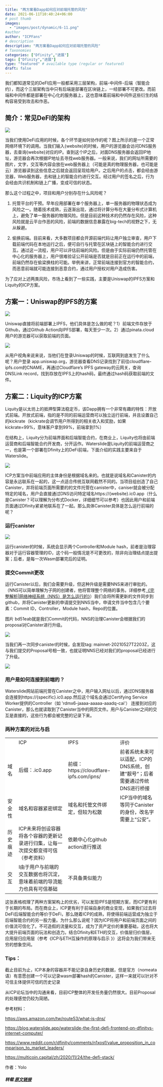 ```yaml
---
title: "两方案看Dapp如何应对前端托管的风险"
date: 2021-06-11T10:40:24+06:00
# post thumb
images:
  - "images/post/dynamic/6-11.png"
#author
author: "ICPFans"
# description
description: "两方案看Dapp如何应对前端托管的风险"
# Taxonomies
categories: ["Dfinity","进展"]
tags: ["Dfinity","进展"]
type: "featured" # available type (regular or featured)
draft: false
---
```


我们都知道常见的DeFI应用一般都采用三层架构，前端-中间件-后端（智能合约），而这个三层架构当中只有后端是部署在区块链上，一经部署不可更改。而前端和中间件都是部署在中心化的服务器上，这也意味着前端和中间件这些衍生的结构容易受到攻击和作恶。



## 简介：常见DeFI的架构


![](https://mmbiz.qpic.cn/mmbiz_png/QwB0IHJuPHt9icqiaHb3K4UnA1lwzAGRvT37RVGNR0A7s7S8ZQr8AFDiaQEEoE9Uicfpbpbmx1j7MquFXcYRlImTLw/640?wx_fmt=png&tp=webp&wxfrom=5&wx_lazy=1&wx_co=1)

当我们使用DeFi应用的时候，各个环节是如何协作的呢？图上所示的是一个正常网络环境下的调用。当我们输入{website}的时候，用户的游览器会访问DNS服务器，去查询{website}对应的IP。查到这个IP之后，对面DNS服务器会返回IP地址，游览器会再次根据IP地址去寻找web服务器。一般来说，我们的网址所需要的图片，文字，交互等内容会放在web服务器上（可能是真的物理服务器，也可能是云）游览器读到这些信息之后就会返回呈现给用户。之后用户的点击，都会经由游览器，Web服务器，去和链上的智能合约进行交互。经过用户的签名之后，行为会经由共识机制和链上广播，变成可信的状态。

那么这个过程之中，项目和用户分别存在什么风险呢？



1. 托管平台的干预。早年应用部署在单个服务器上，单一服务器的物理状态成为风险之一。随着技术成熟，云逐渐出现，通过将计算分布在大量分布式计算机上，避免了单一服务器的物理风险。但是目前这种技术的仍然存在风险，这种风险就是云平台作恶的风险，前端的数据信息暴露在big-tech的视野之下，无从躲避。

2. 偷换前端。目前来看，大多数项目都会开源前端代码让用户独立审查，用户下载前端代码在本地运行之后，便可自行与托管在区块链上的智能合约进行交互。通过这一流程，用户可以评估前端的风险。但是由于实际前端仍然托管在中心化的服务器上，用户很难验证公开前端是否就是目前正在运行中的前端，前端仍然存在偷梁换柱的可能。举例来讲，正常前端连接到官方的智能合约，而恶意前端就可能连接到恶意合约，通过用户授权对用户造成伤害。



为了应对上述两类风险，市场上看到了一些实践，主要是Uniswap的IPFS方案和Liquity的ICP方案。



## 方案一：Uniswap的IPFS的方案


![](https://mmbiz.qpic.cn/mmbiz_jpg/QwB0IHJuPHt9icqiaHb3K4UnA1lwzAGRvTtuwuoCrAN91k53dCQ6ObUWKicNd6vQWzaW1SSMchojqRxmG1I3SianJg/640?wx_fmt=jpeg&tp=webp&wxfrom=5&wx_lazy=1&wx_co=1)

Uniswap直接将前端部署上IPFS，他们具体是怎么做的呢？1）前端文件存放于Github，通过Github Action向IPFS部署，每天至少一次。2）通过pinata.cloud用户的游览器可以获取前端的页面。

![](https://mmbiz.qpic.cn/mmbiz_jpg/QwB0IHJuPHt9icqiaHb3K4UnA1lwzAGRvTjVknjWzUK1KiaWCHldg01y6ib9wkuvlJH5FscicuMNHr4lsfGGREibE9xw/640?wx_fmt=jpeg&tp=webp&wxfrom=5&wx_lazy=1&wx_co=1)

从用户视角来说来说，当他们在登录Uniswap的时候，互联网到底发生了什么呢？用户登录 app.uniswap.org，游览器查看DNS记录找到了前往cloudflare-ipfs.com的CNAME，再通过Cloudflare’s IPFS gateway的云网关，查询DNSLink record，找到存放在IPFS上的hash码，最终通过hash码获取前端的文件。



## 方案二：Liquity的ICP方案


Liquity是以太坊上的抵押型算法稳定币，该Dapp拥有一个非常有趣的特性：开放式前端。开放式前端，指的是不同的前端运营商可以独立运行前端，并且设置自己的kickrate（kickrate会调节用户所得到的相关收入和奖励，如果kickrate=99%，意味客户拿到99%，前端拿到1%）

在结构上，Liquity分为前端界面和后端智能合约，在商业上，Liquity也将由前端运营商和后端智能合约开发商，分开运作。Waterslide是Liquity的前端运营商之一，也是第一个部署在Dfinity上的DeFi前端，下面介绍的实践主要来自于Waterslide。


![](https://mmbiz.qpic.cn/mmbiz_png/QwB0IHJuPHt9icqiaHb3K4UnA1lwzAGRvTLpeJMh6qLaZibpiajdgctp6LjsKeLFPLqOR2KTZVRwYDToTfaPMpict1Q/640?wx_fmt=png&tp=webp&wxfrom=5&wx_lazy=1&wx_co=1)



ICP方案当中前端应用的主体身份是根据域名来的。也就是说域名和Canister的内容是永远联系在一起的，这一点适合传统互联网截然不同的。当项目组创造了自己Canister，并将前端页面所需要的的文件托管在canister中，caniser就会被分配特定的域名，用户会直接通过DNS访问特定域名https://{website}.ic0.app（什么是Canister？可以理解为分布式Docker，详细细节可以参考）也因此用户和前端页面通过Dfinity紧紧地联系在了一起。那么具体Canister具体是怎么运行前端的呢？



### 运行canister


![](https://mmbiz.qpic.cn/mmbiz_png/QwB0IHJuPHt9icqiaHb3K4UnA1lwzAGRvTbPpwFibSpqI6sYr1K3Zum2jbrZGDMuwWCodJ5yuiaTb8eVeFZOdCc3Fw/640?wx_fmt=png&tp=webp&wxfrom=5&wx_lazy=1&wx_co=1)

运行canister的时候，系统会显示两个Controller和Module hash，前者是治理容器对于运行容器管理的ID，这个码一般情况是不可更改的，除非向治理结点提出提案；后者，是每一次Wasm部署完后的证明。



### 提交Commit更改

运行Canister以后，我们会需要升级，但这种升级是需要NNS来进行审批的。（NNS可以简单理解为子网的创建者，他将管理整个网络的事务。详细参考[《完整解析|网络神经系统（NNS）是怎么运行的》](https://mp.weixin.qq.com/s?__biz=Mzg4NDYzMDc1Ng==&mid=2247483736&idx=1&sn=fb250c17a0354c67a703cce6fad8c356&scene=21#wechat_redirect)）我们会将所需更新的文件同步到github，并将Canister更新的申请提交到NNS当中，申请文件当中包含几个要素：Commit ID，Controller，Module hash，Repo的位置。

图片 bd51eab就是我们Commit的代码，NNS的治理Canister会根据我们的proposal对Canister进行升级。

![](https://mmbiz.qpic.cn/mmbiz_png/QwB0IHJuPHt9icqiaHb3K4UnA1lwzAGRvTOQV2gJf99uoy28wwgVjYGlIbdzl4vpmnavVK7SYgJzoTd3Y5ukR57Q/640?wx_fmt=png&tp=webp&wxfrom=5&wx_lazy=1&wx_co=1)

当我们再一次同步canister的时候，会发现tag: mainnet-20210527T2203Z，这与我们提交的Proposal号相一致，也就证明NNS已经对我们的proposal已经进行了升级。

![](https://mmbiz.qpic.cn/mmbiz_png/QwB0IHJuPHt9icqiaHb3K4UnA1lwzAGRvT3B6cQ44FiaTOjKrlic917q5UrVvlfq4595157ZGUwJIJGFr77Joic3YyA/640?wx_fmt=png&tp=webp&wxfrom=5&wx_lazy=1&wx_co=1)

### 用户是如何连接到前端的？
Waterslide网站前端托管在Canister之中，用户输入网址以后，通过DNS服务器会连接到https://{specific}.ic0.app.然后这个域名会通过Certifying Service Worker提供的Controller（如 'rdmx6-jaaaa-aaaaa-aaadq-cai'） 连接到对应的Canister，那么也就读取到了Canister当中的网页文件。用户与Canister之间的交互是直接的，这些行为都会被完整的记录下来。



### 两种方案的对比与启

<table >
<tr>
<td bgcolor=white>   </td>
<td bgcolor=white>ICP</td>
<td bgcolor=white>IPFS</td>
<td bgcolor=white>评价</td>
</tr>
<tr>
<td bgcolor=white>域名</td>
<td bgcolor=white>后缀：.ic0.app</td>
<td bgcolor=white>前缀：https://cloudflare-ipfs.com/ipns/</td>
<td bgcolor=white>前者系统未来可以适配，ICP的DNS系统，创建“靓号“；后者需要通过传统DNS进行桥接</td>
</tr>
<tr>
<td bgcolor=white>安全性</td>
<td bgcolor=white>域名和容器紧密绑定</td>
<td bgcolor=white>域名和托管文件绑定，但较为松散</td>
<td bgcolor=white>ICP当中的域名等同于Canister的身份，改名字需要上“公安”。</td>
</tr>
<tr>
<td bgcolor=white>历史痕迹</td>
<td bgcolor=white>ICP未来将创设容器将各个容器的更新记录进行归集，让每一次提交都变得可信（参考资料）</td>
<td bgcolor=white>依赖中心化github action进行推送</td>
<td bgcolor=white></td>
</tr>
<tr>
<td bgcolor=white>交互</td>
<td bgcolor=white>I由于用户与前端的交互数据也将沉淀，意味着前端的导流能力也具有可信基础</td>
<td bgcolor=white>不具备类似能力</td>
<td bgcolor=white></td>
</tr>
</table> 

	
这张表格梳理了两种方案架构上的优劣，可以发现IPFS是短期方案，而ICP更有利于长期的布局。而在商业上，ICP更有利于前端自身的商业变现，如果我们过去将DeFi后端智能合约等价于DeFi，那么随着ICP的成熟，将使得前端运营成为独立于后端智能合约的另一股力量。为什么那么说呢？因为ICP将用户和前端页面之间的价值流可信化了。不可造假的流量和交互，成为了资产定价的重要基础，这也将大大提升前端页面的玩法和创造力。结合Dfinity和ETH的交互，价值层归价值层，应用层归应用层（参考《ICP与ETH互操作的原理与启示 》）这将会为我们带来无穷的想象空间。



### Tips：
截止目前为止，ICP本身的容器并不能记录自身历史的数据，但是官方（nomeata语）有意愿创建一个可以记录wasm部署hash的Canister，这样一来就可以针对不可信主体提供可信的历史记录

从ICP论坛当中的沟通来看，目前ICP整体的开发任务量仍然很大。目前Proposal的处理感觉仍较为简陋。



参考材料：


https://aws.amazon.com/tw/route53/what-is-dns/

https://blog.waterslide.app/waterslide-the-first-defi-frontend-on-dfinitys-internet-computer/

https://www.reddit.com/r/dfinity/comments/n1xosf/value_proposition_in_comparison_to_market_leaders/

https://multicoin.capital/zh/2020/11/24/the-defi-stack/

作者：Yolo

##### 转载 [原文链接](https://mp.weixin.qq.com/s/xJFWzhjQTjUcsfqP9PjPSA)